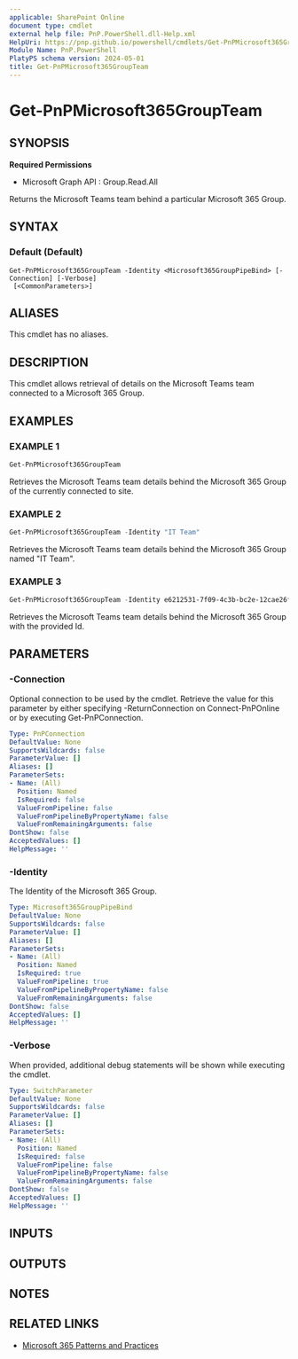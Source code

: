 ```yaml
---
applicable: SharePoint Online
document type: cmdlet
external help file: PnP.PowerShell.dll-Help.xml
HelpUri: https://pnp.github.io/powershell/cmdlets/Get-PnPMicrosoft365GroupTeam.html
Module Name: PnP.PowerShell
PlatyPS schema version: 2024-05-01
title: Get-PnPMicrosoft365GroupTeam
---
```


# Get-PnPMicrosoft365GroupTeam

## SYNOPSIS

**Required Permissions**

  * Microsoft Graph API : Group.Read.All

Returns the Microsoft Teams team behind a particular Microsoft 365 Group.

## SYNTAX

### Default (Default)

```
Get-PnPMicrosoft365GroupTeam -Identity <Microsoft365GroupPipeBind> [-Connection] [-Verbose]
 [<CommonParameters>]
```

## ALIASES

This cmdlet has no aliases.

## DESCRIPTION

This cmdlet allows retrieval of details on the Microsoft Teams team connected to a Microsoft 365 Group.

## EXAMPLES

### EXAMPLE 1

```powershell
Get-PnPMicrosoft365GroupTeam
```

Retrieves the Microsoft Teams team details behind the Microsoft 365 Group of the currently connected to site.

### EXAMPLE 2

```powershell
Get-PnPMicrosoft365GroupTeam -Identity "IT Team"
```

Retrieves the Microsoft Teams team details behind the Microsoft 365 Group named "IT Team".

### EXAMPLE 3

```powershell
Get-PnPMicrosoft365GroupTeam -Identity e6212531-7f09-4c3b-bc2e-12cae26fb409
```

Retrieves the Microsoft Teams team details behind the Microsoft 365 Group with the provided Id.

## PARAMETERS

### -Connection

Optional connection to be used by the cmdlet. Retrieve the value for this parameter by either specifying -ReturnConnection on Connect-PnPOnline or by executing Get-PnPConnection.

```yaml
Type: PnPConnection
DefaultValue: None
SupportsWildcards: false
ParameterValue: []
Aliases: []
ParameterSets:
- Name: (All)
  Position: Named
  IsRequired: false
  ValueFromPipeline: false
  ValueFromPipelineByPropertyName: false
  ValueFromRemainingArguments: false
DontShow: false
AcceptedValues: []
HelpMessage: ''
```

### -Identity

The Identity of the Microsoft 365 Group.

```yaml
Type: Microsoft365GroupPipeBind
DefaultValue: None
SupportsWildcards: false
ParameterValue: []
Aliases: []
ParameterSets:
- Name: (All)
  Position: Named
  IsRequired: true
  ValueFromPipeline: true
  ValueFromPipelineByPropertyName: false
  ValueFromRemainingArguments: false
DontShow: false
AcceptedValues: []
HelpMessage: ''
```

### -Verbose

When provided, additional debug statements will be shown while executing the cmdlet.

```yaml
Type: SwitchParameter
DefaultValue: None
SupportsWildcards: false
ParameterValue: []
Aliases: []
ParameterSets:
- Name: (All)
  Position: Named
  IsRequired: false
  ValueFromPipeline: false
  ValueFromPipelineByPropertyName: false
  ValueFromRemainingArguments: false
DontShow: false
AcceptedValues: []
HelpMessage: ''
```

## INPUTS

## OUTPUTS

## NOTES

## RELATED LINKS

- [Microsoft 365 Patterns and Practices](https://aka.ms/m365pnp)
